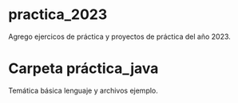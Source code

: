# practica_2023
Agrego ejercicos de práctica y proyectos de práctica del año 2023.

# Carpeta práctica_java

Temática básica lenguaje y archivos ejemplo. 